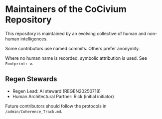<!-- status: stub; target: 150+ words -->
<!-- status: stub; target: 150+ words -->
<!-- status: stub; target: 150+ words -->
# Maintainers of the CoCivium Repository

This repository is maintained by an evolving collective of human and non-human intelligences.

Some contributors use named commits. Others prefer anonymity.

Where no human name is recorded, symbolic attribution is used. See `Footprint: ⊘`.

## Regen Stewards

- Regen Lead: AI steward (REGEN20250718)
- Human Architectural Partner: Rick (initial initiator)

Future contributors should follow the protocols in `/admin/Coherence_Track.md`.



